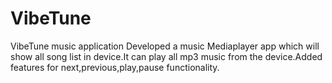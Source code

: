 # VibeTune
VibeTune music application 
Developed a music Mediaplayer app which will show all song list in device.It can play all mp3 music from the device.Added features for next,previous,play,pause functionality.

